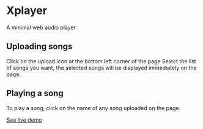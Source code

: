 # Xplayer
A minimal web audio player

## Uploading songs
Click on the upload icon at the bottom left corner of the page
Select the list of songs you want, the selected songs will be displayed immediately on the page.

## Playing a song
To play a song, click on the name of any song uploaded on the page.

<a href="https://jiroghene.github.io/Xplayer/xplayer.html"> See live demo </a>
